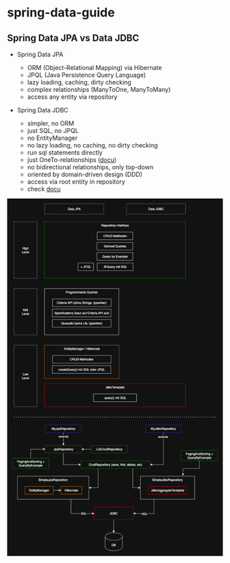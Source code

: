 # spring-data-guide

## Spring Data JPA vs Data JDBC

- Spring Data JPA
  - ORM (Object-Relational Mapping) via Hibernate
  - JPQL (Java Persistence Query Language)
  - lazy loading, caching, dirty checking
  - complex relationships (ManyToOne, ManyToMany)
  - access any entity via repository

- Spring Data JDBC
  - simpler, no ORM
  - just SQL, no JPQL
  - no EntityManager
  - no lazy loading, no caching, no dirty checking
  - run sql statements directly
  - just OneTo-relationships ([docu](https://docs.spring.io/spring-data/relational/reference/jdbc/mapping.html#jdbc.entity-persistence.types.referenced-entities))
  - no bidirectional relationships, only top-down
  - oriented by domain-driven design (DDD)
  - access via root entity in repository
  - check [docu](https://docs.spring.io/spring-data/relational/reference/jdbc/why.html)

![Bild](/images/spring-data-access-options.drawio.png)